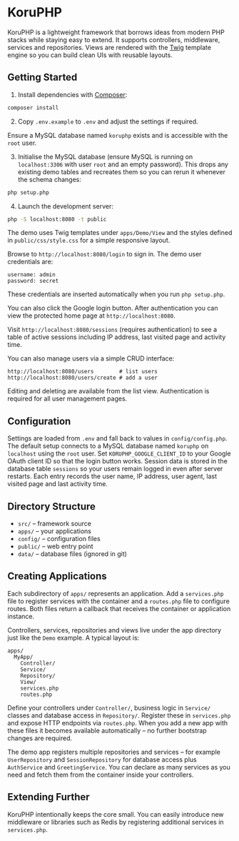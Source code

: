 # KoruPHP

KoruPHP is a lightweight framework that borrows ideas from modern PHP stacks while staying easy to extend. It supports controllers, middleware, services and repositories. Views are rendered with the [Twig](https://twig.symfony.com/) template engine so you can build clean UIs with reusable layouts.

## Getting Started

1. Install dependencies with [Composer](https://getcomposer.org/):

```bash
composer install
```

2. Copy `.env.example` to `.env` and adjust the settings if required.

Ensure a MySQL database named `koruphp` exists and is accessible with the `root` user.

3. Initialise the MySQL database (ensure MySQL is running on `localhost:3306` with user `root` and an empty password). This drops any existing demo tables and recreates them so you can rerun it whenever the schema changes:

```bash
php setup.php
```

4. Launch the development server:

```bash
php -S localhost:8080 -t public
```

The demo uses Twig templates under `apps/Demo/View` and the styles defined in
`public/css/style.css` for a simple responsive layout.

Browse to `http://localhost:8080/login` to sign in. The demo user credentials are:

```
username: admin
password: secret
```
These credentials are inserted automatically when you run `php setup.php`.

You can also click the Google login button. After authentication you can view the
protected home page at `http://localhost:8080`.

Visit `http://localhost:8080/sessions` (requires authentication) to see a table of
active sessions including IP address, last visited page and activity time.

You can also manage users via a simple CRUD interface:

```
http://localhost:8080/users        # list users
http://localhost:8080/users/create # add a user
```

Editing and deleting are available from the list view. Authentication is required for all user management pages.

## Configuration

Settings are loaded from `.env` and fall back to values in `config/config.php`. The
default setup connects to a MySQL database named `koruphp` on `localhost` using the
`root` user. Set `KORUPHP_GOOGLE_CLIENT_ID` to your Google OAuth client ID so that the
login button works. Session data is stored in the database table `sessions` so your
users remain logged in even after server restarts. Each entry records the user name,
IP address, user agent, last visited page and last activity time.

## Directory Structure

- `src/` – framework source
- `apps/` – your applications
- `config/` – configuration files
- `public/` – web entry point
- `data/` – database files (ignored in git)

## Creating Applications

Each subdirectory of `apps/` represents an application. Add a `services.php` file to
register services with the container and a `routes.php` file to configure routes.
Both files return a callback that receives the container or application instance.

Controllers, services, repositories and views live under the app directory just
like the `Demo` example. A typical layout is:

```
apps/
  MyApp/
    Controller/
    Service/
    Repository/
    View/
    services.php
    routes.php
```

Define your controllers under `Controller/`, business logic in `Service/` classes and
database access in `Repository/`. Register these in `services.php` and expose HTTP
endpoints via `routes.php`. When you add a new app with these files it becomes
available automatically – no further bootstrap changes are required.

The demo app registers multiple repositories and services – for example `UserRepository`
and `SessionRepository` for database access plus `AuthService` and `GreetingService`.
You can declare as many services as you need and fetch them from the container
inside your controllers.

## Extending Further

KoruPHP intentionally keeps the core small. You can easily introduce new middleware or libraries such as Redis by registering additional services in `services.php`.
